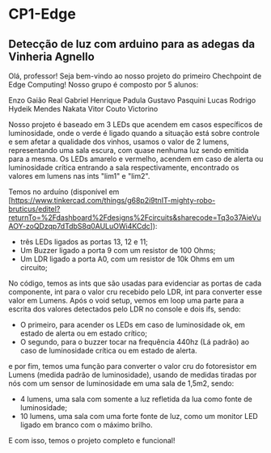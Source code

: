 # CP1-Edge
## Detecção de luz com arduino para as adegas da Vinheria Agnello

Olá, professor! Seja bem-vindo ao nosso projeto do primeiro Chechpoint de Edge Computing!
Nosso grupo é composto por 5 alunos:

Enzo Gaião Real
Gabriel Henrique Padula
Gustavo Pasquini Lucas
Rodrigo Hydeik Mendes Nakata
Vitor Couto Victorino

Nosso projeto é baseado em 3 LEDs que acendem em casos específicos de luminosidade, onde o verde é ligado quando a situação está sobre controle e sem afetar a qualidade dos vinhos, usamos o valor de 2 lumens, representando uma sala escura, com quase nenhuma luz sendo emitida para a mesma. Os LEDs amarelo e vermelho, acendem em caso de alerta ou luminosidade crítica entrando a sala respectivamente, encontrado os valores em lumens nas ints "lim1" e "lim2".

Temos no arduíno (disponível em [https://www.tinkercad.com/things/g68p2i9tnIT-mighty-robo-bruticus/editel?returnTo=%2Fdashboard%2Fdesigns%2Fcircuits&sharecode=Tq3o37AieVuAOY-zoQDzqp7dTdbS8q0AULuOWi4KCdc]): 
- três LEDs ligados as portas 13, 12 e 11;
- Um Buzzer ligado a porta 9 com um resistor de 100 Ohms;
- Um LDR ligado a porta A0, com um resistor de 10k Ohms em um circuito;

No código, temos as ints que são usadas para evidenciar as portas de cada componente, int para o valor cru recebido pelo LDR, int para converter esse valor em Lumens.
Após o void setup, vemos em loop uma parte para a escrita dos valores detectados pelo LDR no console e dois ifs, sendo:
- O primeiro, para acender os LEDs em caso de luminosidade ok, em estado de alerta ou em estado crítico;
- O segundo, para o buzzer tocar na frequência 440hz (Lá padrão) ao caso de luminosidade crítica ou em estado de alerta.

e por fim, temos uma função para converter o valor cru do fotoresistor em Lumens (medida padrão de luminosidade), usando de medidas tiradas por nós com um sensor de luminosidade em uma sala de 1,5m2, sendo:
- 4 lumens, uma sala com somente a luz refletida da lua como fonte de luminosidade;
- 10 lumens, uma sala com uma forte fonte de luz, como um monitor LED ligado em branco com o máximo brilho.

E com isso, temos o projeto completo e funcional!



